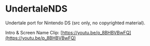 # UndertaleNDS
Undertale port for Nintendo DS (src only, no copyrighted material).

Intro & Screen Name Clip: [https://youtu.be/p_8BHBVBwFQ](https://youtu.be/p_8BHBVBwFQ)
